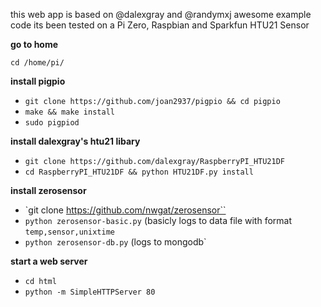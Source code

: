 this web app is based on @dalexgray and @randymxj awesome example code 
its been tested on a Pi Zero, Raspbian and Sparkfun HTU21 Sensor

**go to home**

`cd /home/pi/`

**install pigpio**

* `git clone https://github.com/joan2937/pigpio && cd pigpio`
* `make && make install`
* `sudo pigpiod`

**install dalexgray's htu21 libary**

* `git clone https://github.com/dalexgray/RaspberryPI_HTU21DF`
* `cd RaspberryPI_HTU21DF && python HTU21DF.py install`

**install zerosensor**

* `git clone https://github.com/nwgat/zerosensor``
* `python zerosensor-basic.py` (basicly logs to data file with format `temp,sensor,unixtime`
* `python zerosensor-db.py` (logs to mongodb`


**start a web server**
* `cd html`
* `python -m SimpleHTTPServer 80`

